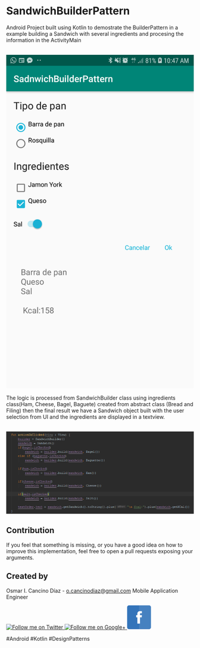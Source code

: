 # SandwichBuilderPattern
Android Project built using Kotlin to demostrate the BuilderPattern in a example building a Sandwich with several ingredients and procesing the information in the ActivityMain

<br>
<img src="https://github.com/OsmarICancino/SandwichBuilderPattern/blob/master/device-2018-12-20-084854.png" />
<br>

The logic is processed from SandwichBuilder class using ingredients class(Ham, Cheese, Bagel, Baguete) created from abstract class (Bread and Filing) then the final result we have a Sandwich object built with the user selection from UI and the ingredients are displayed in a textview.


<br>
<img src="https://github.com/OsmarICancino/SandwichBuilderPattern/blob/master/Capture.PNG" />
<br>

Contribution
--------------------

If you feel that something is missing, or you have a good idea on how to improve this implementation, feel free to open a pull requests exposing your arguments.


Created by
--------------------

Osmar I. Cancino Díaz - <o.cancinodiaz@gmail.com>
Mobile Application Engineer

<a href="https://twitter.com/Osmar_ICancino">
  <img alt="Follow me on Twitter"
       src="https://raw.github.com/kikoso/android-stackblur/master/art/twitter.png" />
</a>
<a href="https://plus.google.com/u/0/112832662508601636179">
  <img alt="Follow me on Google+"
       src="https://raw.github.com/kikoso/android-stackblur/master/art/google-plus.png" />
</a>
<a href="https://www.facebook.com/profile.php?id=100015486459234">
  <img alt="Follow me on Facebook!!"
       src="https://github.com/OsmarICancino/AppUPImage/blob/master/app/src/main/res/drawable/fb_icon.png" />
</a>

#Android #Kotlin #DesignPatterns
